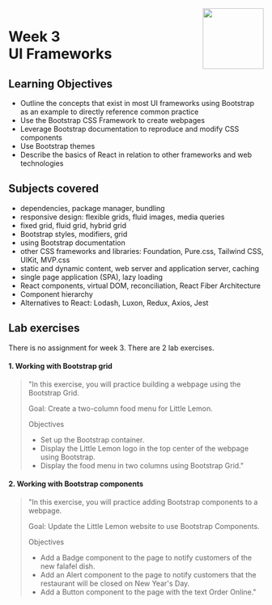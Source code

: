 <a href="../">
  <img src="/img/Introduction_to_Back-End_Development_logo.avif" width="120" align="right">
</a>

# Week 3 <br> UI Frameworks

## Learning Objectives
- Outline the concepts that exist in most UI frameworks using Bootstrap as an example to directly reference common practice
- Use the Bootstrap CSS Framework to create webpages
- Leverage Bootstrap documentation to reproduce and modify CSS components
- Use Bootstrap themes
- Describe the basics of React in relation to other frameworks and web technologies

## Subjects covered
- dependencies, package manager, bundling
- responsive design: flexible grids, fluid images, media queries
- fixed grid, fluid grid, hybrid grid
- Bootstrap styles, modifiers, grid
- using Bootstrap documentation
- other CSS frameworks and libraries: Foundation, Pure.css, Tailwind CSS, UIKit, MVP.css
- static and dynamic content, web server and application server, caching
- single page application (SPA), lazy loading
- React components, virtual DOM, reconciliation, React Fiber Architecture
- Component hierarchy
- Alternatives to React: Lodash, Luxon, Redux, Axios, Jest

## Lab exercises

There is no assignment for week 3. There are 2 lab exercises. 

#### 1. Working with Bootstrap grid

> "In this exercise, you will practice building a webpage using the Bootstrap Grid.
> 
> Goal: Create a two-column food menu for Little Lemon.
> 
> Objectives
>- Set up the Bootstrap container.
>- Display the Little Lemon logo in the top center of the webpage using Bootstrap.
>- Display the food menu in two columns using Bootstrap Grid."

#### 2. Working with Bootstrap components

> "In this exercise, you will practice adding Bootstrap components to a webpage.
> 
> Goal: Update the Little Lemon website to use Bootstrap Components.
> 
> Objectives
>- Add a Badge component to the page to notify customers of the new falafel dish.
>- Add an Alert component to the page to notify customers that the restaurant will be closed on New Year's Day.
>- Add a Button component to the page with the text Order Online."



